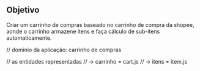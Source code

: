 ## Objetivo

Criar um carrinho de compras baseado no carrinho de compra da shopee, aonde o carrinho armazene itens e faça cálculo de sub-itens automaticamente.

// dominio da aplicação: carrinho de compras

// as entidades representadas
// -> carrinho = cart.js
// -> itens = item.js